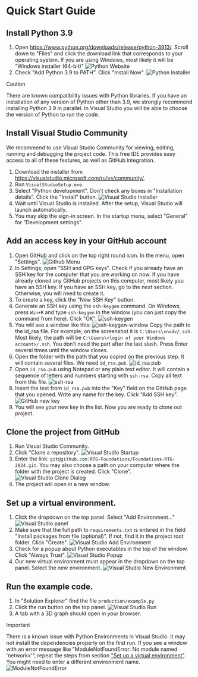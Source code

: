 # Quick Start Guide
## Install Python 3.9
1. Open https://www.python.org/downloads/release/python-3913/. Scroll down to "Files" and click the download link that corresponds to your operating system. If you are using Windows, most likely it will be "Windows installer (64-bit)" ![Python Website](./docs/images/python-website.png)
2. Check "Add Python 3.9 to PATH". Click "Install Now". ![Python Installer](./docs/images/python-installer.png)

> [!CAUTION]
> There are known compatibility issues with Python libraries. If you have an installation of any version of Python other than 3.9, we strongly recommend installing Python 3.9 in parallel. In Visual Studio you will be able to choose the version of Python to run the code.


## Install Visual Studio Community

We recommend to use Visual Studio Community for viewing, editing, running and debugging the project code. This free IDE provides easy access to all of these features, as well as GitHub integration.

1. Download the installer from https://visualstudio.microsoft.com/ru/vs/community/.
2. Run `VisualStudioSetup.exe`.
3. Select "Python development". Don't check any boxes in "Installation details". Click the "Install" button. ![Visual Studio Installer](./docs/images/visual-studio-installer.png)
4. Wait until Visual Studio is installed. After the setup, Visual Studio will launch automatically.
5. You may skip the sign-in screen. In the startup menu, select "General" for "Development settings".


## Add an access key in your GitHub account

1. Open GitHub and click on the top right round icon. In the menu, open "Settings". ![Github Menu](./docs/images/github-menu.png)
2. In Settings, open "SSH and GPG keys". Check if you already have an SSH key for the computer that you are working on now. If you have already cloned any GitHub projects on this computer, most likely you have an SSH key. If you have an SSH key, go to the next section. Otherwise, you will need to create it.
3. To create a key, click the "New SSH Key" button.
4. Generate an SSH key using the `ssh-keygen` command. On Windows, press `Win+R` and type `ssh-keygen` in the window (you can just copy the command from here). Click "OK". ![ssh-keygen](./docs/images/ssh-keygen.png)
5. You will see a window like this: ![ssh-keygen-window](./docs/images/ssh-keygen-window.png)
Copy the path to the id_rsa file. For example, on the screenshot it is `C:\Users\vnvdv/.ssh`. Most likely, the path will be `C:\Users\<login of your Windows account>/.ssh`. You don't need the part after the last slash. Press Enter several times until the window closes.
6. Open the folder with the path that you copied on the previous step. It will contain several files. We need `id_rsa.pub`. ![id_rsa.pub](./docs/images/id_rsa_pub.png)
7. Open `id_rsa.pub` using Notepad or any plain text editor.  It will contain a sequence of letters and numbers starting with `ssh-rsa`. Copy all text from this file. ![ssh-rsa](./docs/images/ssh-rsa.png)
8. Insert the text from `id_rsa.pub` into the "Key" field on the GitHub page that you opened. Write any name for the key. Click "Add SSH key". ![GitHub new key](./docs/images/github-new-key.png)
9. You will see your new key in the list. Now you are ready to clone out project.


## Clone the project from GitHub

1. Run Visual Studio Community.
2. Click "Clone a repository". ![Visual Studio Startup](./docs/images/visual-studio-clone-a-repository.png)
3. Enter the link: `git@github.com:RTG-Foundations/Foundations-RTG-2024.git`. You may also choose a path on your computer where the folder with the project is created. Click "Clone". ![Visual Studio Clone Dialog](./docs/images/visual-studio-github-link.png)
4. The project will open in a new window.

## Set up a virtual environment.
1. Click the dropdown on the top panel. Select "Add Environment..." ![Visual Studio panel](./docs/images/visual-studio-top.png)
2. Make sure that the full path to `requirements.txt` is entered in the field "Install packages from file (optional)". If not, find it in the project root folder. Click "Create". ![Visual Studio Add Environment](./docs/images/visual-studio-virtual-environment.png)
3. Check for a popup about Python executables in the top of the window. Click "Always Trust". ![Visual Studio Popup](./docs/images/visual-studio-popup.png)
4. Our new virtual environment must appear in the dropdown on the top panel. Select the new environment. ![Visual Studio New Environment](./docs/images/visual-studio-new-environment.png)

## Run the example code.
1. In "Solution Explorer" find the file `production/example.py`.
2. Click the run button on the top panel. ![Visual Studio Run](./docs/images/visual-studio-run.png)
3. A tab with a 3D graph should open in your browser.

> [!IMPORTANT]
> There is a known issue with Python Environments in Visual Studio. It may not install the dependencies properly on the first run. If you see a window with an error message like "ModuleNotFoundError: No module named 'networkx'", repeat the steps from section ["Set up a virtual environment"](https://github.com/NMSU-Department-of-Mathematics/Foundations-RTG/blob/main/README.md#set-up-a-virtual-environment). You might need to enter a different environment name. ![ModuleNotFoundError](./docs/images/ModuleNotFoundError.png)
